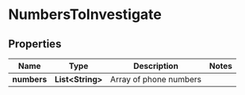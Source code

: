 
# NumbersToInvestigate

## Properties
Name | Type | Description | Notes
------------ | ------------- | ------------- | -------------
**numbers** | **List&lt;String&gt;** | Array of phone numbers | 



